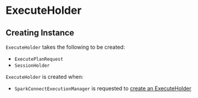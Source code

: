 # ExecuteHolder

## Creating Instance

`ExecuteHolder` takes the following to be created:

* <span id="request"> `ExecutePlanRequest`
* <span id="sessionHolder"> `SessionHolder`

`ExecuteHolder` is created when:

* `SparkConnectExecutionManager` is requested to [create an ExecuteHolder](SparkConnectExecutionManager.md#createExecuteHolder)
